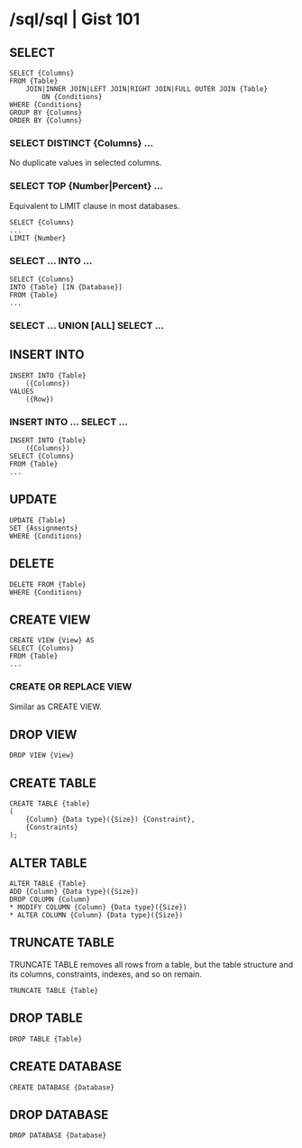 /sql/sql | Gist 101
==============

SELECT
------

    SELECT {Columns}
    FROM {Table}
        JOIN|INNER JOIN|LEFT JOIN|RIGHT JOIN|FULL OUTER JOIN {Table}
            ON {Conditions}
    WHERE {Conditions}
    GROUP BY {Columns}
    ORDER BY {Columns}

### SELECT DISTINCT {Columns} ...
No duplicate values in selected columns.

### SELECT TOP {Number|Percent} ...
Equivalent to LIMIT clause in most databases.

    SELECT {Columns}
    ...
    LIMIT {Number}

### SELECT ... INTO ...

    SELECT {Columns}
    INTO {Table} [IN {Database}]
    FROM {Table}
    ...

### SELECT ... UNION [ALL] SELECT ...

INSERT INTO
-----------

    INSERT INTO {Table}
        ({Columns})
    VALUES
        ({Row})

### INSERT INTO ... SELECT ...

    INSERT INTO {Table}
        ({Columns})
    SELECT {Columns}
    FROM {Table}
    ...

UPDATE
------

    UPDATE {Table}
    SET {Assignments}
    WHERE {Conditions}

DELETE
------

    DELETE FROM {Table}
    WHERE {Conditions}

CREATE VIEW
-----------

    CREATE VIEW {View} AS
    SELECT {Columns}
    FROM {Table}
    ...

### CREATE OR REPLACE VIEW
Similar as CREATE VIEW.

DROP VIEW
---------

    DROP VIEW {View}

CREATE TABLE
------------

    CREATE TABLE {table}
    (
        {Column} {Data type}({Size}) {Constraint},
        {Constraints}
    );

ALTER TABLE
-----------

    ALTER TABLE {Table}
    ADD {Column} {Data type}({Size})
    DROP COLUMN {Column}
    * MODIFY COLUMN {Column} {Data type}({Size})
    * ALTER COLUMN {Column} {Data type}({Size})

TRUNCATE TABLE
--------------
TRUNCATE TABLE removes all rows from a table, but the table structure and its columns, constraints, indexes, and so on remain.

    TRUNCATE TABLE {Table}

DROP TABLE
----------

    DROP TABLE {Table}

CREATE DATABASE
---------------

    CREATE DATABASE {Database}

DROP DATABASE
-------------

    DROP DATABASE {Database}